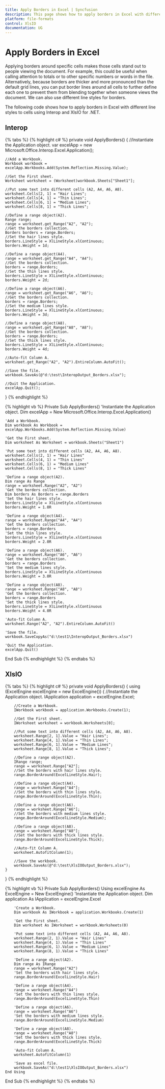 ```yaml
---
title: Apply Borders in Excel | Syncfusion
description: This page shows how to apply borders in Excel with different line styles.
platform: file-formats
control: XlsIO
documentation: UG
---
```


# Apply Borders in Excel

Applying borders around specific cells makes those cells stand out to people viewing the document. For example, this could be useful when calling attention to totals or to other specific numbers or words in the file. Alternatively, because borders are thicker and more pronounced than the default grid lines, you can put border lines around all cells to further define each one to prevent them from blending together when someone views the document. We can also use different line styles for borders.

The following code shows how to apply borders in Excel with different line styles to cells using Interop and XlsIO for .NET.

## Interop

{% tabs %}
{% highlight c# %}
private void ApplyBorders()
{
    //Instantiate the Application object.
    var excelApp = new Microsoft.Office.Interop.Excel.Application();

    //Add a Workbook.
    Workbook workbook = excelApp.Workbooks.Add(System.Reflection.Missing.Value);

    //Get the First sheet.
    Worksheet worksheet = (Worksheet)workbook.Sheets["Sheet1"];

    //Put some text into different cells (A2, A4, A6, A8).
    worksheet.Cells[2, 1] = "Hair Lines";
    worksheet.Cells[4, 1] = "Thin Lines";
    worksheet.Cells[6, 1] = "Medium Lines";
    worksheet.Cells[8, 1] = "Thick Lines";

    //Define a range object(A2).
    Range range;
    range = worksheet.get_Range("A2", "A2");
    //Get the borders collection.
    Borders borders = range.Borders;
    //Set the hair lines style.
    borders.LineStyle = XlLineStyle.xlContinuous;
    borders.Weight = 1d;

    //Define a range object(A4).
    range = worksheet.get_Range("A4", "A4");
    //Get the borders collection.
    borders = range.Borders;
    //Set the thin lines style.
    borders.LineStyle = XlLineStyle.xlContinuous;
    borders.Weight = 2d;

    //Define a range object(A6).
    range = worksheet.get_Range("A6", "A6");
    //Get the borders collection.
    borders = range.Borders;
    //Set the medium lines style.
    borders.LineStyle = XlLineStyle.xlContinuous;
    borders.Weight = 3d;

    //Define a range object(A8).
    range = worksheet.get_Range("A8", "A8");
    //Get the borders collection.
    borders = range.Borders;
    //Set the thick lines style.
    borders.LineStyle = XlLineStyle.xlContinuous;
    borders.Weight = 4d;

    //Auto-fit Column A.
    worksheet.get_Range("A2", "A2").EntireColumn.AutoFit();

    //Save the file.
    workbook.SaveAs(@"d:\test\InteropOutput_Borders.xlsx");

    //Quit the Application.
    excelApp.Quit();
}
{% endhighlight %}

{% highlight vb %}
Private Sub ApplyBorders()
    'Instantiate the Application object.
    Dim excelApp = New Microsoft.Office.Interop.Excel.Application()

    'Add a Workbook.
    Dim workbook As Workbook = excelApp.Workbooks.Add(System.Reflection.Missing.Value)

    'Get the First sheet.
    Dim worksheet As Worksheet = workbook.Sheets("Sheet1")

    'Put some text into different cells (A2, A4, A6, A8).
    worksheet.Cells(2, 1) = "Hair Lines"
    worksheet.Cells(4, 1) = "Thin Lines"
    worksheet.Cells(6, 1) = "Medium Lines"
    worksheet.Cells(8, 1) = "Thick Lines"

    'Define a range object(A2).
    Dim range As Range
    range = worksheet.Range("A2", "A2")
    'Get the borders collection.
    Dim borders As Borders = range.Borders
    'Set the hair lines style.
    borders.LineStyle = XlLineStyle.xlContinuous
    borders.Weight = 1.0R

    'Define a range object(A4).
    range = worksheet.Range("A4", "A4")
    'Get the borders collection.
    borders = range.Borders
    'Set the thin lines style.
    borders.LineStyle = XlLineStyle.xlContinuous
    borders.Weight = 2.0R

    'Define a range object(A6).
    range = worksheet.Range("A6", "A6")
    'Get the borders collection.
    borders = range.Borders
    'Set the medium lines style.
    borders.LineStyle = XlLineStyle.xlContinuous
    borders.Weight = 3.0R

    'Define a range object(A8).
    range = worksheet.Range("A8", "A8")
    'Get the borders collection.
    borders = range.Borders
    'Set the thick lines style.
    borders.LineStyle = XlLineStyle.xlContinuous
    borders.Weight = 4.0R

    'Auto-fit Column A.
    worksheet.Range("A2", "A2").EntireColumn.AutoFit()

    'Save the file.
    workbook.SaveCopyAs("d:\test1\InteropOutput_Borders.xlsx")

    'Quit the Application.
    excelApp.Quit()
End Sub
{% endhighlight %}
{% endtabs %}

## XlsIO

{% tabs %}
{% highlight c# %}
private void ApplyBorders()
{
    using (ExcelEngine excelEngine = new ExcelEngine())
    {
        //Instantiate the Application object.
        IApplication application = excelEngine.Excel;

        //Create a Workbook.
        IWorkbook workbook = application.Workbooks.Create(1);

        //Get the First sheet.
        IWorksheet worksheet = workbook.Worksheets[0];

        //Put some text into different cells (A2, A4, A6, A8).
        worksheet.Range[2, 1].Value = "Hair Lines";
        worksheet.Range[4, 1].Value = "Thin Lines";
        worksheet.Range[6, 1].Value = "Medium Lines";
        worksheet.Range[8, 1].Value = "Thick Lines";

        //Define a range object(A2).
        IRange range;
        range = worksheet.Range["A2"];
        //Set the borders with hair lines style.
        range.BorderAround(ExcelLineStyle.Hair);

        //Define a range object(A4).
        range = worksheet.Range["A4"];
        //Set the borders with thin lines style.
        range.BorderAround(ExcelLineStyle.Thin);

        //Define a range object(A6).
        range = worksheet.Range["A6"];
        //Set the borders with medium lines style.
        range.BorderAround(ExcelLineStyle.Medium);

        //Define a range object(A8).
        range = worksheet.Range["A8"];
        //Set the borders with thick lines style.
        range.BorderAround(ExcelLineStyle.Thick);

        //Auto-fit Column A.
        worksheet.AutofitColumn(1);

        //Save the workbook.
        workbook.SaveAs(@"d:\test\XlsIOOutput_Borders.xlsx");
    }
}
{% endhighlight %}

{% highlight vb %}
Private Sub ApplyBorders()
    Using excelEngine As ExcelEngine = New ExcelEngine()
        'Instantiate the Application object.
        Dim application As IApplication = excelEngine.Excel

        'Create a Workbook.
        Dim workbook As IWorkbook = application.Workbooks.Create(1)

        'Get the First sheet.
        Dim worksheet As IWorksheet = workbook.Worksheets(0)

        'Put some text into different cells (A2, A4, A6, A8).
        worksheet.Range(2, 1).Value = "Hair Lines"
        worksheet.Range(4, 1).Value = "Thin Lines"
        worksheet.Range(6, 1).Value = "Medium Lines"
        worksheet.Range(8, 1).Value = "Thick Lines"

        'Define a range object(A2).
        Dim range As IRange
        range = worksheet.Range("A2")
        'Set the borders with hair lines style.
        range.BorderAround(ExcelLineStyle.Hair)

        'Define a range object(A4).
        range = worksheet.Range("A4")
        'Set the borders with thin lines style.
        range.BorderAround(ExcelLineStyle.Thin)

        'Define a range object(A6).
        range = worksheet.Range("A6")
        'Set the borders with medium lines style.
        range.BorderAround(ExcelLineStyle.Medium)

        'Define a range object(A8).
        range = worksheet.Range("A8")
        'Set the borders with thick lines style.
        range.BorderAround(ExcelLineStyle.Thick)

        'Auto-fit Column A.
        worksheet.AutofitColumn(1)

        'Save as excel file.
        workbook.SaveAs("d:\test1\XlsIOOutput_Borders.xlsx")
    End Using
End Sub
{% endhighlight %}
{% endtabs %}
